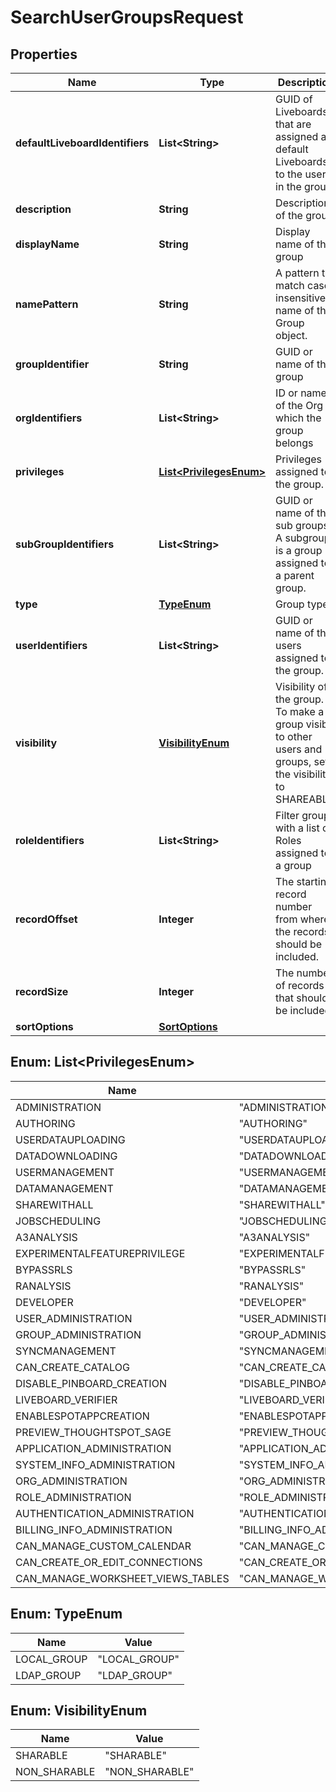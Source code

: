

# SearchUserGroupsRequest


## Properties

| Name | Type | Description | Notes |
|------------ | ------------- | ------------- | -------------|
|**defaultLiveboardIdentifiers** | **List&lt;String&gt;** | GUID of Liveboards that are assigned as default Liveboards to the users in the group. |  [optional] |
|**description** | **String** | Description of the group |  [optional] |
|**displayName** | **String** | Display name of the group |  [optional] |
|**namePattern** | **String** | A pattern to match case-insensitive name of the Group object. |  [optional] |
|**groupIdentifier** | **String** | GUID or name of the group |  [optional] |
|**orgIdentifiers** | **List&lt;String&gt;** | ID or name of the Org to which the group belongs |  [optional] |
|**privileges** | [**List&lt;PrivilegesEnum&gt;**](#List&lt;PrivilegesEnum&gt;) | Privileges assigned to the group. |  [optional] |
|**subGroupIdentifiers** | **List&lt;String&gt;** | GUID or name of the sub groups. A subgroup is a group assigned to a parent group. |  [optional] |
|**type** | [**TypeEnum**](#TypeEnum) | Group type. |  [optional] |
|**userIdentifiers** | **List&lt;String&gt;** | GUID or name of the users assigned to the group. |  [optional] |
|**visibility** | [**VisibilityEnum**](#VisibilityEnum) | Visibility of the group. To make a group visible to other users and groups, set the visibility to SHAREABLE. |  [optional] |
|**roleIdentifiers** | **List&lt;String&gt;** | Filter groups with a list of Roles assigned to a group |  [optional] |
|**recordOffset** | **Integer** | The starting record number from where the records should be included. |  [optional] |
|**recordSize** | **Integer** | The number of records that should be included. |  [optional] |
|**sortOptions** | [**SortOptions**](SortOptions.md) |  |  [optional] |



## Enum: List&lt;PrivilegesEnum&gt;

| Name | Value |
|---- | -----|
| ADMINISTRATION | &quot;ADMINISTRATION&quot; |
| AUTHORING | &quot;AUTHORING&quot; |
| USERDATAUPLOADING | &quot;USERDATAUPLOADING&quot; |
| DATADOWNLOADING | &quot;DATADOWNLOADING&quot; |
| USERMANAGEMENT | &quot;USERMANAGEMENT&quot; |
| DATAMANAGEMENT | &quot;DATAMANAGEMENT&quot; |
| SHAREWITHALL | &quot;SHAREWITHALL&quot; |
| JOBSCHEDULING | &quot;JOBSCHEDULING&quot; |
| A3ANALYSIS | &quot;A3ANALYSIS&quot; |
| EXPERIMENTALFEATUREPRIVILEGE | &quot;EXPERIMENTALFEATUREPRIVILEGE&quot; |
| BYPASSRLS | &quot;BYPASSRLS&quot; |
| RANALYSIS | &quot;RANALYSIS&quot; |
| DEVELOPER | &quot;DEVELOPER&quot; |
| USER_ADMINISTRATION | &quot;USER_ADMINISTRATION&quot; |
| GROUP_ADMINISTRATION | &quot;GROUP_ADMINISTRATION&quot; |
| SYNCMANAGEMENT | &quot;SYNCMANAGEMENT&quot; |
| CAN_CREATE_CATALOG | &quot;CAN_CREATE_CATALOG&quot; |
| DISABLE_PINBOARD_CREATION | &quot;DISABLE_PINBOARD_CREATION&quot; |
| LIVEBOARD_VERIFIER | &quot;LIVEBOARD_VERIFIER&quot; |
| ENABLESPOTAPPCREATION | &quot;ENABLESPOTAPPCREATION&quot; |
| PREVIEW_THOUGHTSPOT_SAGE | &quot;PREVIEW_THOUGHTSPOT_SAGE&quot; |
| APPLICATION_ADMINISTRATION | &quot;APPLICATION_ADMINISTRATION&quot; |
| SYSTEM_INFO_ADMINISTRATION | &quot;SYSTEM_INFO_ADMINISTRATION&quot; |
| ORG_ADMINISTRATION | &quot;ORG_ADMINISTRATION&quot; |
| ROLE_ADMINISTRATION | &quot;ROLE_ADMINISTRATION&quot; |
| AUTHENTICATION_ADMINISTRATION | &quot;AUTHENTICATION_ADMINISTRATION&quot; |
| BILLING_INFO_ADMINISTRATION | &quot;BILLING_INFO_ADMINISTRATION&quot; |
| CAN_MANAGE_CUSTOM_CALENDAR | &quot;CAN_MANAGE_CUSTOM_CALENDAR&quot; |
| CAN_CREATE_OR_EDIT_CONNECTIONS | &quot;CAN_CREATE_OR_EDIT_CONNECTIONS&quot; |
| CAN_MANAGE_WORKSHEET_VIEWS_TABLES | &quot;CAN_MANAGE_WORKSHEET_VIEWS_TABLES&quot; |



## Enum: TypeEnum

| Name | Value |
|---- | -----|
| LOCAL_GROUP | &quot;LOCAL_GROUP&quot; |
| LDAP_GROUP | &quot;LDAP_GROUP&quot; |



## Enum: VisibilityEnum

| Name | Value |
|---- | -----|
| SHARABLE | &quot;SHARABLE&quot; |
| NON_SHARABLE | &quot;NON_SHARABLE&quot; |



